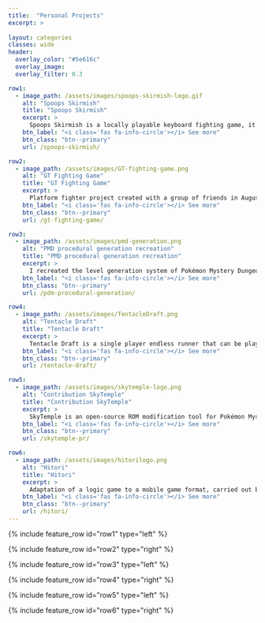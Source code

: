 ```yaml
---
title:  "Personal Projects"
excerpt: >
  
layout: categories
classes: wide
header:
  overlay_color: "#5e616c"
  overlay_image: 
  overlay_filter: 0.3

row1:
  - image_path: /assets/images/spoops-skirmish-logo.gif
    alt: "Spoops Skirmish"
    title: "Spoops Skirmish"
    excerpt: >
      Spoops Skirmish is a locally playable keyboard fighting game, it was made from the 12th to the 18th of March 2021 as part of the WeeklyGameJam #192 which had the theme "Haunted Object".
    btn_label: "<i class='fas fa-info-circle'></i> See more"
    btn_class: "btn--primary"
    url: /spoops-skirmish/

row2:
  - image_path: /assets/images/GT-fighting-game.png
    alt: "GT Fighting Game"
    title: "GT Fighting Game"
    excerpt: >
      Platform fighter project created with a group of friends in August 2021.
    btn_label: "<i class='fas fa-info-circle'></i> See more"
    btn_class: "btn--primary"
    url: /gt-fighting-game/

row3:
  - image_path: /assets/images/pmd-generation.png
    alt: "PMD procedural generation recreation"
    title: "PMD procedural generation recreation"
    excerpt: >
      I recreated the level generation system of Pokémon Mystery Dungeon to learn more about procedural generation.
    btn_label: "<i class='fas fa-info-circle'></i> See more"
    btn_class: "btn--primary"
    url: /pdm-procedural-generation/

row4:
  - image_path: /assets/images/TentacleDraft.png
    alt: "Tentacle Draft"
    title: "Tentacle Draft"
    excerpt: >
      Tentacle Draft is a single player endless runner that can be played on the keyboard. It was made from January 1st to 7th 2021 as part of the WeeklyGameJam #182 which had the theme "Cthulhu".
    btn_label: "<i class='fas fa-info-circle'></i> See more"
    btn_class: "btn--primary"
    url: /tentacle-draft/

row5:
  - image_path: /assets/images/skytemple-logo.png
    alt: "Contribution SkyTemple"
    title: "Contribution SkyTemple"
    excerpt: >
      SkyTemple is an open-source ROM modification tool for Pokémon Mystery Dungeon: Explorers of Sky, since I have a great attachment to this game I contributed to this project.
    btn_label: "<i class='fas fa-info-circle'></i> See more"
    btn_class: "btn--primary"
    url: /skytemple-pr/

row6:
  - image_path: /assets/images/hitorilogo.png
    alt: "Hitori"
    title: "Hitori"
    excerpt: >
      Adaptation of a logic game to a mobile game format, carried out between October and November 2021.
    btn_label: "<i class='fas fa-info-circle'></i> See more"
    btn_class: "btn--primary"
    url: /hitori/
---
```


{% include feature_row id="row1" type="left" %}

{% include feature_row id="row2" type="right" %}

{% include feature_row id="row3" type="left" %}

{% include feature_row id="row4" type="right" %}

{% include feature_row id="row5" type="left" %}

{% include feature_row id="row6" type="right" %}